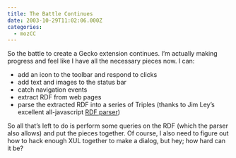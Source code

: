 ```yaml
---
title: The Battle Continues
date: 2003-10-29T11:02:06.000Z
categories:
  - mozCC
---
```

So the battle to create a Gecko extension continues. I’m actually making progress and feel like I have all the necessary pieces now. I can:

<ul class="simple">
  <li>
    add an icon to the toolbar and respond to clicks
  </li>
  <li>
    add text and images to the status bar
  </li>
  <li>
    catch navigation events
  </li>
  <li>
    extract <span class="caps">RDF</span> from web pages
  </li>
  <li>
    parse the extracted <span class="caps">RDF</span> into a series of Triples (thanks to Jim Ley’s excellent all-javascript <a class="reference external" href="http://jibbering.com/rdf-parser/"><span class="caps">RDF</span> parser</a>)
  </li>
</ul>

So all that’s left to do is perform some queries on the <span class="caps">RDF</span> (which the parser also allows) and put the pieces together. Of course, I also need to figure out how to hack enough <span class="caps">XUL</span> together to make a dialog, but hey; how hard can it be?

